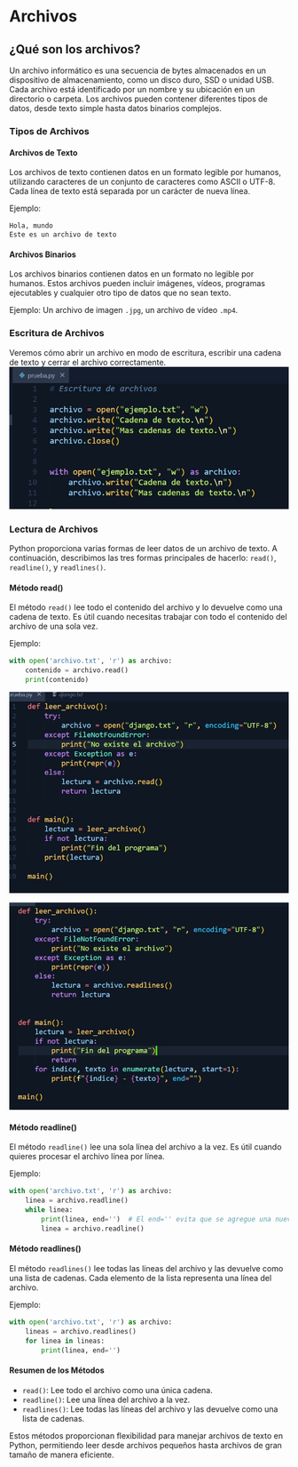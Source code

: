 # Archivos

## ¿Qué son los archivos?
Un archivo informático es una secuencia de bytes almacenados en un dispositivo de almacenamiento, como un disco duro, SSD o unidad USB. Cada archivo está identificado por un nombre y su ubicación en un directorio o carpeta. Los archivos pueden contener diferentes tipos de datos, desde texto simple hasta datos binarios complejos.

### Tipos de Archivos
#### Archivos de Texto
Los archivos de texto contienen datos en un formato legible por humanos, utilizando caracteres de un conjunto de caracteres como ASCII o UTF-8. Cada línea de texto está separada por un carácter de nueva línea.

Ejemplo:
```
Hola, mundo
Este es un archivo de texto
```

#### Archivos Binarios
Los archivos binarios contienen datos en un formato no legible por humanos. Estos archivos pueden incluir imágenes, vídeos, programas ejecutables y cualquier otro tipo de datos que no sean texto.

Ejemplo: Un archivo de imagen `.jpg`, un archivo de vídeo `.mp4`.

### Escritura de Archivos
Veremos cómo abrir un archivo en modo de escritura, escribir una cadena de texto y cerrar el archivo correctamente.
![alt text](image.png)

### Lectura de Archivos
Python proporciona varias formas de leer datos de un archivo de texto. A continuación, describimos las tres formas principales de hacerlo: `read()`, `readline()`, y `readlines()`.

#### Método read()
El método `read()` lee todo el contenido del archivo y lo devuelve como una cadena de texto. Es útil cuando necesitas trabajar con todo el contenido del archivo de una sola vez.

Ejemplo:
```python
with open('archivo.txt', 'r') as archivo:
    contenido = archivo.read()
    print(contenido)
```

![alt text](image-1.png)

![alt text](image-2.png)

#### Método readline()
El método `readline()` lee una sola línea del archivo a la vez. Es útil cuando quieres procesar el archivo línea por línea.

Ejemplo:
```python
with open('archivo.txt', 'r') as archivo:
    linea = archivo.readline()
    while linea:
        print(linea, end='')  # El end='' evita que se agregue una nueva línea adicional
        linea = archivo.readline()
```

#### Método readlines()
El método `readlines()` lee todas las líneas del archivo y las devuelve como una lista de cadenas. Cada elemento de la lista representa una línea del archivo.

Ejemplo:
```python
with open('archivo.txt', 'r') as archivo:
    lineas = archivo.readlines()
    for linea in lineas:
        print(linea, end='')
```

#### Resumen de los Métodos
- `read()`: Lee todo el archivo como una única cadena.
- `readline()`: Lee una línea del archivo a la vez.
- `readlines()`: Lee todas las líneas del archivo y las devuelve como una lista de cadenas.

Estos métodos proporcionan flexibilidad para manejar archivos de texto en Python, permitiendo leer desde archivos pequeños hasta archivos de gran tamaño de manera eficiente.